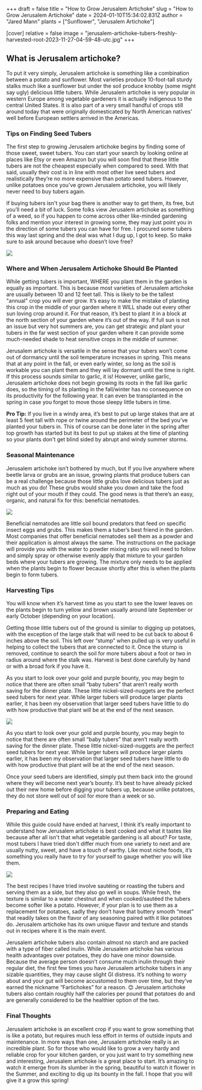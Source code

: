 +++
draft = false
title = "How to Grow Jerusalem Artichoke"
slug = "How to Grow Jerusalem Artichoke"
date = 2024-01-10T15:34:02.831Z
author = "Jared Mann"
plants = ["Sunflower", "Jerusalem Artichoke"]

[cover]
relative = false
image = "jerusalem-artichoke-tubers-freshly-harvested-root-2023-11-27-04-59-48-utc.jpg"
+++
## **What is Jerusalem artichoke?**

To put it very simply, Jerusalem artichoke is something like a combination between a potato and sunflower. Most varieties produce 10-foot-tall sturdy stalks much like a sunflower but under the soil produce knobby (some might say ugly) delicious little tubers. While Jerusalem artichoke is very popular in western Europe among vegetable gardeners it is actually indigenous to the central United States. It is also part of a very small handful of crops still around today that were originally domesticated by North American natives’ well before European settlers arrived in the Americas.

### **Tips on Finding Seed Tubers**

The first step to growing Jerusalem artichoke begins by finding some of those sweet, sweet tubers. You can start your search by looking online at places like Etsy or even Amazon but you will soon find that these little tubers are not the cheapest especially when compared to seed. With that said, usually their cost is in line with most other live seed tubers and realistically they’re no more expensive than potato seed tubers. However, unlike potatoes once you’ve grown Jerusalem artichoke, you will likely never need to buy tubers again. 


If buying tubers isn't your bag there is another way to get them, its free, but you’ll need a bit of luck. Some folks view Jerusalem artichoke as something of a weed, so if you happen to come across other like-minded gardening folks and mention your interest in growing some, they may just point you in the direction of some tubers you can have for free. I procured some tubers this way last spring and the deal was what I dug up, I got to keep. So make sure to ask around because who doesn’t love free?

![](jerusalem-artichoke-tubers-in-hands-sunroot-sunc-2023-11-27-05-14-07-utc.jpg)

### **Where and When Jerusalem Artichoke Should Be Planted**

While getting tubers is important, WHERE you plant them in the garden is equally as important. This is because most varieties of Jerusalem artichoke are usually between 10 and 12 feet tall. This is likely to be the tallest "annual" crop you will ever grow. It’s easy to make the mistake of planting this crop in the middle of your garden where it WILL shade out every other sun loving crop around it. For that reason, it’s best to plant it in a block at the north section of your garden where it’s out of the way. If full sun is not an issue but very hot summers are, you can get strategic and plant your tubers in the far west section of your garden where it can provide some much-needed shade to heat sensitive crops in the middle of summer. 


Jerusalem artichoke is versatile in the sense that your tubers won’t come out of dormancy until the soil temperature increases in spring. This means that at any point in the fall, or even early winter, so long as the soil is workable you can plant them and they will lay dormant until the time is right. If this process sounds similar to garlic, it is! However, unlike garlic, Jerusalem artichoke does not begin growing its roots in the fall like garlic does, so the timing of its planting in the fall/winter has no consequence on its productivity for the following year. It can even be transplanted in the spring in case you forget to move those sleepy little tubers in time.


**Pro Tip:** If you live in a windy area, it’s best to put up large stakes that are at least 5 feet tall with rope or twine around the perimeter of the bed you’ve planted your tubers in. This of course can be done later in the spring after top growth has started but its best to put up stakes at the time of planting so your plants don't get blind sided by abrupt and windy summer storms.



### **Seasonal Maintenance**

Jerusalem artichoke isn’t bothered by much, but If you live anywhere where beetle larva or grubs are an issue, growing plants that produce tubers can be a real challenge because those little grubs love delicious tubers just as much as you do! These grubs would shake you down and take the food right out of your mouth if they could. The good news is that there’s an easy, organic, and natural fix for this: beneficial nematodes. 

![](the-grub-larva-eats-potatoes-selective-focus-2023-11-27-05-05-34-utc.jpg)

Beneficial nematodes are little soil bound predators that feed on specific insect eggs and grubs. This makes them a tuber’s best friend in the garden. Most companies that offer beneficial nematodes sell them as a powder and their application is almost always the same. The instructions on the package will provide you with the water to powder mixing ratio you will need to follow and simply spray or otherwise evenly apply that mixture to your garden beds where your tubers are growing. The mixture only needs to be applied when the plants begin to flower because shortly after this is when the plants begin to form tubers. 

### **Harvesting Tips**

You will know when it’s harvest time as you start to see the lower leaves on the plants begin to turn yellow and brown usually around late September or early October (depending on your location). 


Getting those little tubers out of the ground is similar to digging up potatoes, with the exception of the large stalk that will need to be cut back to about 6 inches above the soil. This left over “stump” when pulled up is very useful in helping to collect the tubers that are connected to it. Once the stump is removed, continue to search the soil for more tubers about a foot or two in radius around where the stalk was. Harvest is best done carefully by hand or with a broad fork if you have it. 


As you start to look over your gold and purple bounty, you may begin to notice that there are often small “baby tubers” that aren’t really worth saving for the dinner plate. These little nickel-sized-nuggets are the perfect seed tubers for next year. While larger tubers will produce larger plants earlier, it has been my observation that larger seed tubers have little to do with how productive that plant will be at the end of the next season. 

![](jerusalem-artichokes-sachet-and-kitchen-knife-on-2023-11-27-05-10-00-utc.jpg)

As you start to look over your gold and purple bounty, you may begin to notice that there are often small “baby tubers” that aren’t really worth saving for the dinner plate. These little nickel-sized-nuggets are the perfect seed tubers for next year. While larger tubers will produce larger plants earlier, it has been my observation that larger seed tubers have little to do with how productive that plant will be at the end of the next season. 

Once your seed tubers are identified, simply put them back into the ground where they will become next year’s bounty. It’s best to have already picked out their new home before digging your tubers up, because unlike potatoes, they do not store well out of soil for more than a week or so. 

### **Preparing and Eating**

While this guide could have ended at harvest, I think it’s really important to understand how Jerusalem artichoke is best cooked and what it tastes like because after all isn't that what vegetable gardening is all about? For taste, most tubers I have tried don't differ much from one variety to next and are usually nutty, sweet, and have a touch of earthy. Like most niche foods, it’s something you really have to try for yourself to gauge whether you will like them. 

![](jerusalem-artichoke-vegetable-autumn-soup-2023-11-27-05-06-38-utc.jpg)

The best recipes I have tried involve sautéing or roasting the tubers and serving them as a side, but they also go well in soups. While fresh, the texture is similar to a water chestnut and when cooked/sautéed the tubers become softer like a potato. However, if your plan is to use them as a replacement for potatoes, sadly they don’t have that buttery smooth “meat” that readily takes on the flavor of any seasoning paired with it like potatoes do. Jerusalem artichoke has its own unique flavor and texture and stands out in recipes where it is the main event. 


Jerusalem artichoke tubers also contain almost no starch and are packed with a type of fiber called inulin. While Jerusalem artichoke has various health advantages over potatoes, they do have one minor downside. Because the average person doesn’t consume much inulin through their regular diet, the first few times you have Jerusalem artichoke tubers in any sizable quantities, they may cause slight GI distress. It’s nothing to worry about and your gut will become accustomed to them over time, but they’ve earned the nickname “Fartichokes” for a reason. 😊 Jerusalem artichoke tubers also contain roughly half the calories per pound that potatoes do and are generally considered to be the healthier option of the two. 

### **Final Thoughts**

Jerusalem artichoke is an excellent crop if you want to grow something that is like a potato, but requires much less effort in terms of outside inputs and maintenance. In more ways than one, Jerusalem artichoke really is an incredible plant. So for those who would like to grow a very hardy and reliable crop for your kitchen garden, or you just want to try something new and interesting, Jerusalem artichoke is a great place to start. It’s amazing to watch it emerge from its slumber in the spring, beautiful to watch it flower in the Summer, and exciting to dig up its bounty in the fall. I hope that you will give it a grow this spring!